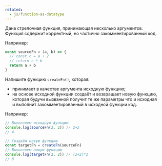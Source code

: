 ```yaml
---
related:
  - js/function-as-datatype
---
```


Дана стрелочная функция, принимающая несколько аргументов.
Функция содержит корректный, но частично закомментированный код.

Например:

```javascript
const sourceFn = (a, b) => {
  // const c = a + 2
  // return c * b
  return a + b
}
```

Напишите функцию `createFn()`, которая:
- принимает в качестве аргумента исходную функцию;
- на основе исходной функции создаёт и возвращает новую функцию, которая будучи вызванной получит те же параметры что и исходная и выполнит закомментированный в исходной функции код.

Например:

```javascript
// Выполняем исходную функцию
console.log(sourceFn(2, 2)) // 2+2
// 4

// Создаём новую функцию
const targetFn = createFn(sourceFn)
// Выполняем новую функцию
console.log(targetFn(2, 2)) // (2+2)*2
// 8
```

